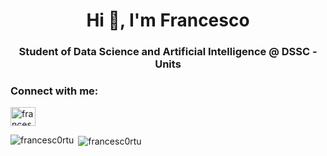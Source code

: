 <h1 align="center">Hi 👋, I'm Francesco</h1>
<h3 align="center">Student of Data Science and Artificial Intelligence @ DSSC - Units</h3>

<h3 align="left">Connect with me:</h3>
<p align="left">
<a href="https://linkedin.com/in/francesco-ortu-a37038202" target="blank"><img align="center" src="https://raw.githubusercontent.com/rahuldkjain/github-profile-readme-generator/master/src/images/icons/Social/linked-in-alt.svg" alt="francescortu" height="30" width="40" /></a>
</p>

<p><img align="left" src="https://github-readme-stats.vercel.app/api/top-langs?username=francesc0rtu&show_icons=true&locale=en&layout=compact&theme=dark" alt="francesc0rtu" /></p>

<p>&nbsp;<img align="center" src="https://github-readme-stats.vercel.app/api?username=francesc0rtu&show_icons=true&locale=en&theme=dark" alt="francesc0rtu" /></p>

